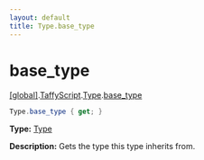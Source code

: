 ```yaml
---
layout: default
title: Type.base_type
---
```


# base_type

[\[global\]]({{site.baseurl}}/docs/).[TaffyScript]({{site.baseurl}}/docs/TaffyScript/).[Type]({{site.baseurl}}/docs/TaffyScript/Type/).[base_type]({{site.baseurl}}/docs/TaffyScript/Type/base_type/)

```cs
Type.base_type { get; }
```

**Type:** [Type]({{site.baseurl}}/docs/TaffyScript/Type)

**Description:** Gets the type this type inherits from.
